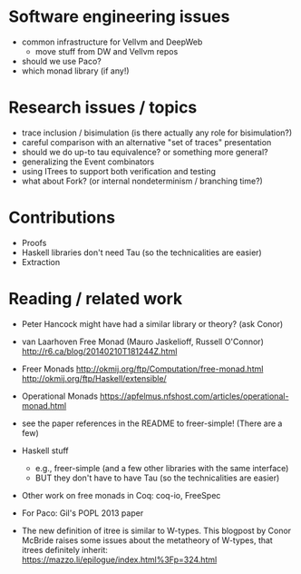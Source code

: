 # Software engineering issues

- common infrastructure for Vellvm and DeepWeb
    - move stuff from DW and Vellvm repos
- should we use Paco?
- which monad library (if any!)

# Research issues / topics

- trace inclusion / bisimulation (is there actually any role for
  bisimulation?)
- careful comparison with an alternative "set of traces" presentation
- should we do up-to tau equivalence?  or something more general?
- generalizing the Event combinators
- using ITrees to support both verification and testing
- what about Fork?  (or internal nondeterminism / branching time?)

# Contributions

- Proofs
- Haskell libraries don't need Tau (so the technicalities are easier)
- Extraction

# Reading / related work

- Peter Hancock might have had a similar library or theory?  (ask Conor)
- van Laarhoven Free Monad (Mauro Jaskelioff, Russell O'Connor)
    http://r6.ca/blog/20140210T181244Z.html
- Freer Monads
  http://okmij.org/ftp/Computation/free-monad.html
  http://okmij.org/ftp/Haskell/extensible/
- Operational Monads
  https://apfelmus.nfshost.com/articles/operational-monad.html
- see the paper references in the README to freer-simple!  (There are a few)
- Haskell stuff
    - e.g., freer-simple (and a few other libraries with the same interface)
    - BUT they don't have to have Tau (so the technicalities are easier)

- Other work on free monads in Coq: coq-io, FreeSpec

- For Paco: Gil's POPL 2013 paper

- The new definition of itree is similar to W-types. This
  blogpost by Conor McBride raises some issues about the metatheory
  of W-types, that itrees definitely inherit:
  https://mazzo.li/epilogue/index.html%3Fp=324.html
